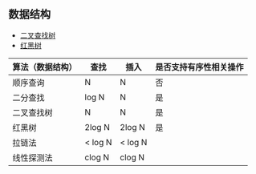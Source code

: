 ## 数据结构
* [二叉查找树](https://github.com/woai3c/Algorithm/tree/master/03/binary-search-tree)
* [红黑树](https://github.com/woai3c/Algorithm/tree/master/03/red-black-tree)

|算法（数据结构）|查找|插入|是否支持有序性相关操作|
|-|-|-|-|
|顺序查询|N|N|否|
|二分查找|log N|N|是|
|二叉查找树|N|N|是|
|红黑树|2log N|2log N|是|
|拉链法|< log N| < log N||
|线性探测法|clog N|clog N||
